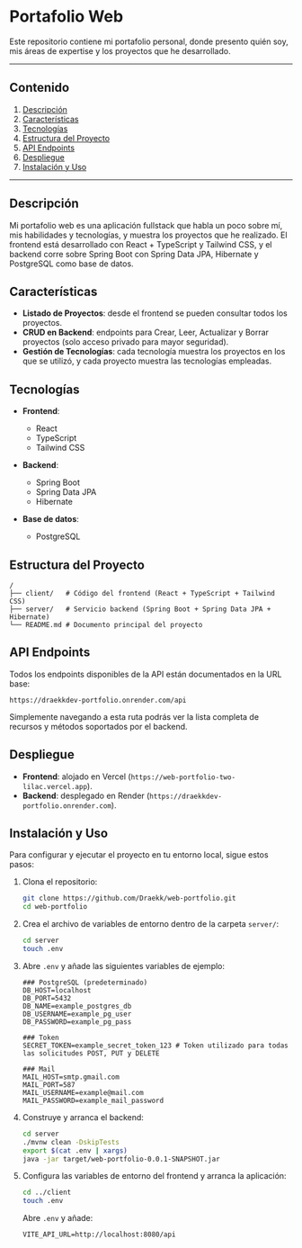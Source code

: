 # **Portafolio Web**

Este repositorio contiene mi portafolio personal, donde presento quién soy, mis áreas de expertise y los proyectos que he desarrollado.

---

## Contenido

1. [Descripción](#descripción)
2. [Características](#características)
3. [Tecnologías](#tecnologías)
4. [Estructura del Proyecto](#estructura-del-proyecto)
5. [API Endpoints](#api-endpoints)
6. [Despliegue](#despliegue)
7. [Instalación y Uso](#instalación-y-uso)

---

## Descripción

Mi portafolio web es una aplicación fullstack que habla un poco sobre mí, mis habilidades y tecnologías, y muestra los proyectos que he realizado. El frontend está desarrollado con React + TypeScript y Tailwind CSS, y el backend corre sobre Spring Boot con Spring Data JPA, Hibernate y PostgreSQL como base de datos.

## Características

* **Listado de Proyectos**: desde el frontend se pueden consultar todos los proyectos.
* **CRUD en Backend**: endpoints para Crear, Leer, Actualizar y Borrar proyectos (solo acceso privado para mayor seguridad).
* **Gestión de Tecnologías**: cada tecnología muestra los proyectos en los que se utilizó, y cada proyecto muestra las tecnologías empleadas.

## Tecnologías

* **Frontend**:

  * React
  * TypeScript
  * Tailwind CSS
* **Backend**:

  * Spring Boot
  * Spring Data JPA
  * Hibernate
* **Base de datos**:

  * PostgreSQL

## Estructura del Proyecto

```
/
├── client/   # Código del frontend (React + TypeScript + Tailwind CSS)
├── server/   # Servicio backend (Spring Boot + Spring Data JPA + Hibernate)
└── README.md # Documento principal del proyecto
```

## API Endpoints

Todos los endpoints disponibles de la API están documentados en la URL base:

```
https://draekkdev-portfolio.onrender.com/api
```

Simplemente navegando a esta ruta podrás ver la lista completa de recursos y métodos soportados por el backend.

## Despliegue

* **Frontend**: alojado en Vercel (`https://web-portfolio-two-lilac.vercel.app`).
* **Backend**: desplegado en Render (`https://draekkdev-portfolio.onrender.com`).

## Instalación y Uso

Para configurar y ejecutar el proyecto en tu entorno local, sigue estos pasos:

1. Clona el repositorio:

   ```bash
   git clone https://github.com/Draekk/web-portfolio.git
   cd web-portfolio
   ```

2. Crea el archivo de variables de entorno dentro de la carpeta `server/`:

   ```bash
   cd server
   touch .env
   ```

3. Abre `.env` y añade las siguientes variables de ejemplo:

   ```env
   ### PostgreSQL (predeterminado)
   DB_HOST=localhost
   DB_PORT=5432
   DB_NAME=example_postgres_db
   DB_USERNAME=example_pg_user
   DB_PASSWORD=example_pg_pass

   ### Token
   SECRET_TOKEN=example_secret_token_123 # Token utilizado para todas las solicitudes POST, PUT y DELETE

   ### Mail
   MAIL_HOST=smtp.gmail.com
   MAIL_PORT=587
   MAIL_USERNAME=example@mail.com
   MAIL_PASSWORD=example_mail_password
   ```

4. Construye y arranca el backend:

   ```bash
   cd server
   ./mvnw clean -DskipTests
   export $(cat .env | xargs)
   java -jar target/web-portfolio-0.0.1-SNAPSHOT.jar
   ```

5. Configura las variables de entorno del frontend y arranca la aplicación:

   ```bash
   cd ../client
   touch .env
   ```

   Abre `.env` y añade:

   ```env
   VITE_API_URL=http://localhost:8080/api
   ```

#
